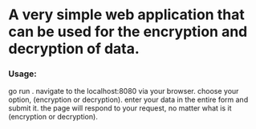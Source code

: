 # A very simple web application that can be used for the encryption and decryption of data.
### Usage:
  go run . 
  navigate to the localhost:8080 via your browser.
  choose your option, (encryption or decryption).
  enter your data in the entire form and submit it.
  the page will respond to your request, no matter what is it (encryption or decryption).
